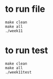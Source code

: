 # to run file
```
make clean
make all
./week11
```


# to run test 
```
make clean
make all
./week11test
```